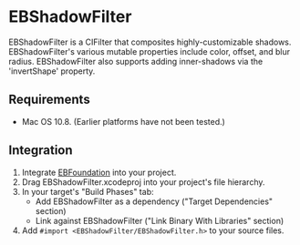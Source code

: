 # EBShadowFilter

EBShadowFilter is a CIFilter that composites highly-customizable shadows. EBShadowFilter's various mutable properties include color, offset, and blur radius. EBShadowFilter also supports adding inner-shadows via the 'invertShape' property.

## Requirements

- Mac OS 10.8. (Earlier platforms have not been tested.)

## Integration

1. Integrate [EBFoundation](https://github.com/davekeck/EBFoundation) into your project.
2. Drag EBShadowFilter.xcodeproj into your project's file hierarchy.
3. In your target's "Build Phases" tab:
    * Add EBShadowFilter as a dependency ("Target Dependencies" section)
    * Link against EBShadowFilter ("Link Binary With Libraries" section)
4. Add `#import <EBShadowFilter/EBShadowFilter.h>` to your source files.
